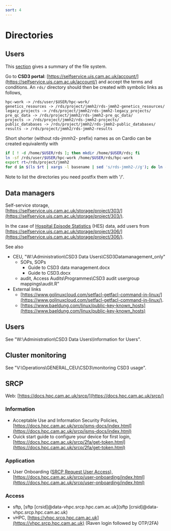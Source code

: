 ```yaml
---
sort: 4
---
```


# Directories

## Users

This [section](https://docs.hpc.cam.ac.uk/hpc/user-guide/io_management.html#summary-of-available-filesystems) gives a summary of the file system.

Go to **CSD3 portal**: [https://selfservice.uis.cam.ac.uk/account/](https://selfservice.uis.cam.ac.uk/account/) and accept the terms and conditions. An `rds/` directory should then be created with symbolic links as follows,

```
hpc-work -> /rds/user/$USER/hpc-work/
genetics_resources -> /rds/project/jmmh2/rds-jmmh2-genetics_resources/
legacy_projects -> /rds/project/jmmh2/rds-jmmh2-legacy_projects/
pre_qc_data -> /rds/project/jmmh2/rds-jmmh2-pre_qc_data/
projects -> /rds/project/jmmh2/rds-jmmh2-projects/
public_databases -> /rds/project/jmmh2/rds-jmmh2-public_databases/
results -> /rds/project/jmmh2/rds-jmmh2-results
```

Short shorter (without rds-jmmh2- prefix) names as on Cardio can be created equivalently with

```bash
if [ ! -d /home/$USER/rds ]; then mkdir /home/$USER/rds; fi
ln -sf /rds/user/$USER/hpc-work /home/$USER/rds/hpc-work
export rt=/rds/project/jmmh2
for d in $(ls $rt | xargs -l basename | sed 's/rds-jmmh2-//g'); do ln -sf $rt/rds-jmmh2-$d /home/$USER/rds/$d; done
```

Note to list the directories you need postfix them with '/'.

## Data managers

Self-service storage, [https://selfservice.uis.cam.ac.uk/storage/project/303/](https://selfservice.uis.cam.ac.uk/storage/project/303/).

In the case of [Hospital Episode Statistics](https://digital.nhs.uk/data-and-information/data-tools-and-services/data-services/hospital-episode-statistics) (HES) data, add users from [https://selfservice.uis.cam.ac.uk/storage/project/306/](https://selfservice.uis.cam.ac.uk/storage/project/306/).

See also 

- CEU, "W:\Administration\CSD3 Data Users\CSD3Datamanagement_only"
  * SOPs, SOPs
    + Guide to CSD3 data management.docx
    + Guide to CSD3.docx
  * audit, Access Audits\Programmes\CSD3 audit usergroup mappings\audit.R"
- External links
  * [https://www.golinuxcloud.com/setfacl-getfacl-command-in-linux/](https://www.golinuxcloud.com/setfacl-getfacl-command-in-linux/).
  * [https://www.baeldung.com/linux/public-key-known_hosts](https://www.baeldung.com/linux/public-key-known_hosts)

## Users

See "W:\Administration\CSD3 Data Users\Information for Users".

## Cluster monitoring

See "V:\Operations\GENERAL_CEU\CSD3\monitoring CSD3 usage".

## SRCP

Web: [https://docs.hpc.cam.ac.uk/srcp/](https://docs.hpc.cam.ac.uk/srcp/)

### Information

- Acceptable Use and Information Security Policies, [https://docs.hpc.cam.ac.uk/srcp/isms-docs/index.html](https://docs.hpc.cam.ac.uk/srcp/isms-docs/index.html)
- Ouick start guide to configure your device for first login, [https://docs.hpc.cam.ac.uk/srcp/2fa/get-token.html](https://docs.hpc.cam.ac.uk/srcp/2fa/get-token.html)

### Application

- User Onboarding ([SRCP Request User Access](https://www.hpc.cam.ac.uk/srcp-request-user-access)), [https://docs.hpc.cam.ac.uk/srcp/user-onboarding/index.html](https://docs.hpc.cam.ac.uk/srcp/user-onboarding/index.html)

### Access

- sftp, [sftp [crsid]@data-vhpc.srcp.hpc.cam.ac.uk](sftp [crsid]@data-vhpc.srcp.hpc.cam.ac.uk)
- vHPC, [https://vhpc.srcp.hpc.cam.ac.uk](https://vhpc.srcp.hpc.cam.ac.uk) (Raven login followed by OTP/2FA)
